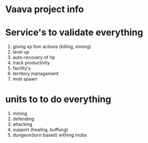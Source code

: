 # Vaava project info

# Service's to validate everything
1. giving xp fom actions (killing, mining)
1. level up
1. auto-recovery of hp
1. track productivity
1. facility's
1. territory management
1. mob spawn

# units to to do everything
1. mining
1. defending
1. attacking
1. support (healing, buffung)
1. dungeon(turn based) withing mobs

